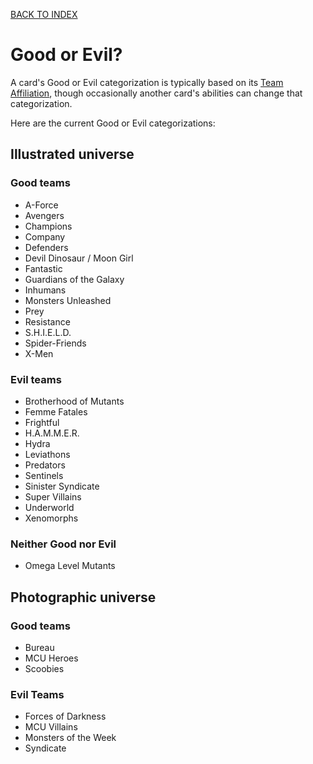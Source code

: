 [BACK TO INDEX](https://www.reddit.com/r/VS2PCG/wiki/index)
# Good or Evil?
A card's Good or Evil categorization is typically based on its [Team Affiliation](https://www.reddit.com/r/VS2PCG/wiki/glossary#wiki_team_affiliation), though occasionally another card's abilities can change that categorization.

Here are the current Good or Evil categorizations:

## Illustrated universe
### Good teams
* A-Force
* Avengers
* Champions
* Company
* Defenders
* Devil Dinosaur / Moon Girl
* Fantastic
* Guardians of the Galaxy
* Inhumans
* Monsters Unleashed
* Prey
* Resistance
* S.H.I.E.L.D.
* Spider-Friends
* X-Men

### Evil teams
* Brotherhood of Mutants
* Femme Fatales
* Frightful
* H.A.M.M.E.R.
* Hydra
* Leviathons
* Predators
* Sentinels 
* Sinister Syndicate
* Super Villains
* Underworld
* Xenomorphs

### Neither Good nor Evil
* Omega Level Mutants

## Photographic universe
### Good teams
* Bureau
* MCU Heroes
* Scoobies

### Evil Teams
* Forces of Darkness
* MCU Villains
* Monsters of the Week
* Syndicate

<!--stackedit_data:
eyJoaXN0b3J5IjpbLTEyOTQxNTY0MjgsMTE4MDk0NzMxNSwtMT
kwNDI3NTIzOSwtMTkwNDI3NTIzOSw3MjIyNzE3NjMsLTE5Njc2
OTUxMCwxMzE5NzE3NjA4XX0=
-->